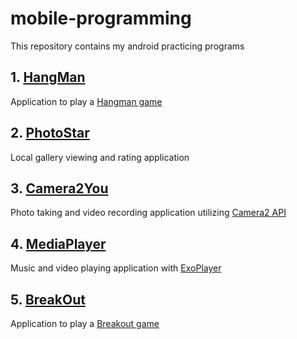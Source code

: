 # mobile-programming

This repository contains my android practicing programs

## 1. [HangMan](hangman)

Application to play a [Hangman game](https://en.wikipedia.org/wiki/Hangman_(game))

## 2. [PhotoStar](photostar)

Local gallery viewing and rating application

## 3. [Camera2You](camera2you)

Photo taking and video recording application utilizing [Camera2 API](https://developer.android.com/reference/android/hardware/camera2/package-summary)

## 4. [MediaPlayer](mediaplayer)

Music and video playing application with [ExoPlayer](https://github.com/google/ExoPlayer)

## 5. [BreakOut](breakout)

Application to play a [Breakout game](https://en.wikipedia.org/wiki/Breakout_(video_game))
